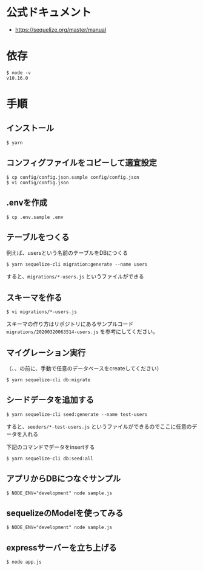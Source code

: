 # 公式ドキュメント

- https://sequelize.org/master/manual

# 依存

```
$ node -v
v10.16.0
```

# 手順

## インストール

```
$ yarn
```

## コンフィグファイルをコピーして適宜設定

```
$ cp config/config.json.sample config/config.json
$ vi config/config.json
```

## .envを作成

```
$ cp .env.sample .env
```

## テーブルをつくる

例えば、usersという名前のテーブルをDBにつくる

```
$ yarn sequelize-cli migration:generate --name users
```

すると、`migrations/*-users.js` というファイルができる

## スキーマを作る

```
$ vi migrations/*-users.js
```

スキーマの作り方はリポジトリにあるサンプルコード`migrations/20200320063514-users.js` を参考にしてください。

## マイグレーション実行

（、、の前に、手動で任意のデータベースをcreateしてください）

```
$ yarn sequelize-cli db:migrate
```

## シードデータを追加する

```
$ yarn sequelize-cli seed:generate --name test-users
```

すると、`seeders/*-test-users.js` というファイルができるのでここに任意のデータを入れる

下記のコマンドでデータをinsertする

```
$ yarn sequelize-cli db:seed:all
```

## アプリからDBにつなぐサンプル

```
$ NODE_ENV="development" node sample.js
```

## sequelizeのModelを使ってみる

```
$ NODE_ENV="development" node sample.js
```

## expressサーバーを立ち上げる

```
$ node app.js
```
